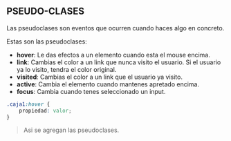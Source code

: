 ## PSEUDO-CLASES

Las pseudoclases son eventos que ocurren cuando haces algo en concreto.

Estas son las pseudoclases:
- **hover**: Le das efectos a un elemento cuando esta el mouse encima.
- **link**: Cambias el color a un link que nunca visito el usuario. Si el usuario ya lo visito, tendra el color original.
- **visited**: Cambias el color a un link que el usuario ya visito.
- **active**: Cambia el elemento cuando mantenes apretado encima.
- **focus**: Cambia cuando tenes seleccionado un input.

```css
.caja1:hover {
    propiedad: valor;
}
```
>Asi se agregan las pseudoclases.